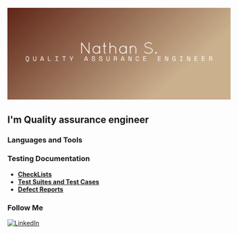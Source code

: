 [![Header](https://github.com/QAseasons/QAseasons/blob/main/assets/cover.png "Go to my Linkedin")](https://www.linkedin.com/in/st-nathan/)

## I'm Quality assurance engineer

### Languages and Tools

### Testing Documentation

* [**CheckLists**](https://github.com/QAseasons/CheckLists.git)
* [**Test Suites and Test Cases**](https://github.com/QAseasons/Test-Suites-Test-Cases.git)
* [**Defect Reports**](https://github.com/QAseasons/Defect-Reports.git)

### **Follow Me**

[![LinkedIn](https://img.shields.io/badge/-LinkedIn-090900?style=for-the-badge&logo=linkedin&logoColor=00a1db)](https://www.linkedin.com/in/st-nathan)